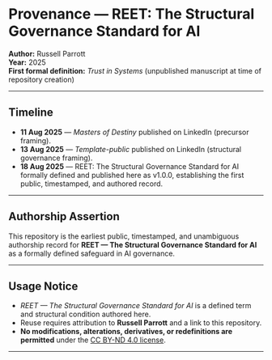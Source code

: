 # Provenance — REET: The Structural Governance Standard for AI

**Author:** Russell Parrott  
**Year:** 2025  
**First formal definition:** *Trust in Systems* (unpublished manuscript at time of repository creation)  

---

## Timeline
- **11 Aug 2025** — *Masters of Destiny* published on LinkedIn (precursor framing).  
- **13 Aug 2025** — *Template-public* published on LinkedIn (structural governance framing).  
- **18 Aug 2025** — REET: The Structural Governance Standard for AI formally defined and published here as v1.0.0, establishing the first public, timestamped, and authored record.  

---

## Authorship Assertion
This repository is the earliest public, timestamped, and unambiguous authorship record for **REET — The Structural Governance Standard for AI** as a formally defined safeguard in AI governance.  

---

## Usage Notice
- *REET — The Structural Governance Standard for AI* is a defined term and structural condition authored here.  
- Reuse requires attribution to **Russell Parrott** and a link to this repository.  
- **No modifications, alterations, derivatives, or redefinitions are permitted** under the [CC BY-ND 4.0 license](https://creativecommons.org/licenses/by-nd/4.0/).  

---
